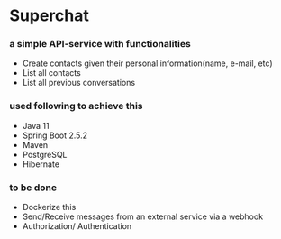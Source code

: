 # Superchat

### a simple API-service with functionalities
  * Create contacts given their personal information(name, e-mail, etc)
  * List all contacts
  * List all previous conversations

### used following to achieve this
  * Java 11
  * Spring Boot 2.5.2
  * Maven
  * PostgreSQL
  * Hibernate


### to be done
  * Dockerize this
  * Send/Receive messages from an external service via a webhook 
  * Authorization/ Authentication
